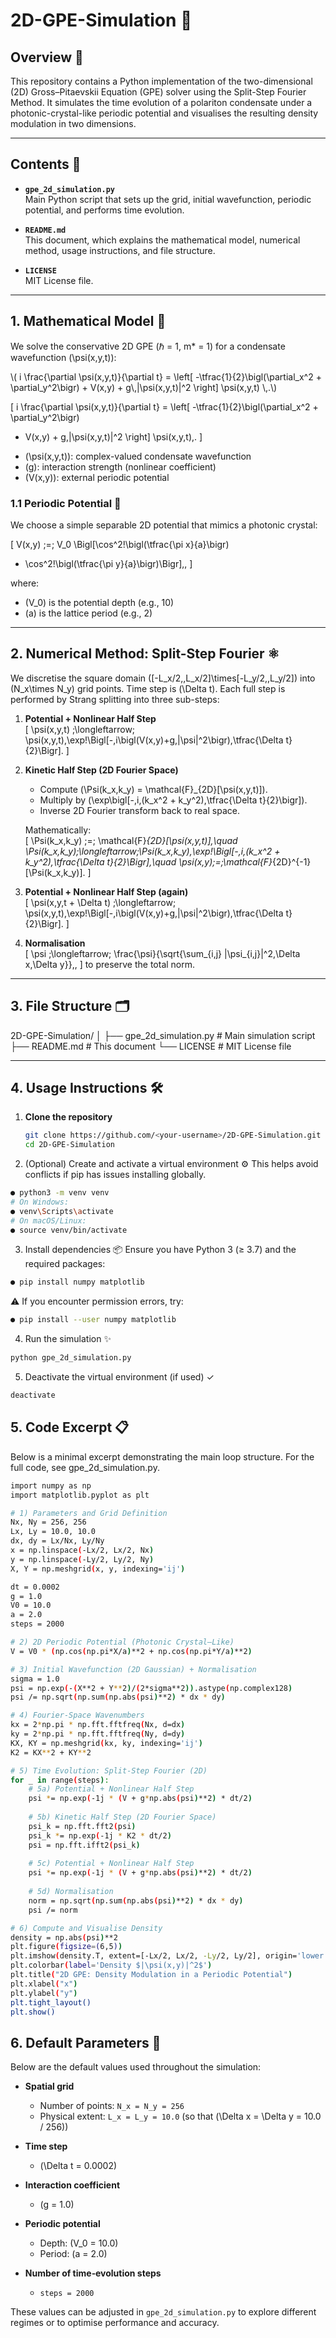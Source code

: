 # 2D-GPE-Simulation 🚀

## Overview 🌟

This repository contains a Python implementation of the two-dimensional (2D) Gross–Pitaevskii Equation (GPE) solver using the Split-Step Fourier Method. It simulates the time evolution of a polariton condensate under a photonic-crystal-like periodic potential and visualises the resulting density modulation in two dimensions.

---

## Contents 📂

- **`gpe_2d_simulation.py`**  
  Main Python script that sets up the grid, initial wavefunction, periodic potential, and performs time evolution.

- **`README.md`**  
  This document, which explains the mathematical model, numerical method, usage instructions, and file structure.

- **`LICENSE`**  
  MIT License file.

---

## 1. Mathematical Model 📐

We solve the conservative 2D GPE (ℏ = 1, m* = 1) for a condensate wavefunction \(\psi(x,y,t)\):

<p>
  \( i \frac{\partial \psi(x,y,t)}{\partial t}
  = \left[ -\tfrac{1}{2}\bigl(\partial_x^2 + \partial_y^2\bigr)
  + V(x,y) + g\,|\psi(x,y,t)|^2 \right] \psi(x,y,t) \,.\)
</p>

\[
i \frac{\partial \psi(x,y,t)}{\partial t}
= \left[ -\tfrac{1}{2}\bigl(\partial_x^2 + \partial_y^2\bigr)
+ V(x,y) + g\,|\psi(x,y,t)|^2 \right] \psi(x,y,t)\,.
\]

- \(\psi(x,y,t)\): complex-valued condensate wavefunction  
- \(g\): interaction strength (nonlinear coefficient)  
- \(V(x,y)\): external periodic potential  

### 1.1 Periodic Potential 📏

We choose a simple separable 2D potential that mimics a photonic crystal:

\[
V(x,y) \;=\; V_0 \Bigl[\cos^2\!\bigl(\tfrac{\pi x}{a}\bigr) 
+ \cos^2\!\bigl(\tfrac{\pi y}{a}\bigr)\Bigr]\,,
\]

where:  
- \(V_0\) is the potential depth (e.g., 10)  
- \(a\) is the lattice period (e.g., 2)

---

## 2. Numerical Method: Split-Step Fourier ⚛️

We discretise the square domain \([-L_x/2,\,L_x/2]\times[-L_y/2,\,L_y/2]\) into \(N_x\times N_y\) grid points. Time step is \(\Delta t\). Each full step is performed by Strang splitting into three sub-steps:

1. **Potential + Nonlinear Half Step**  
   \[
   \psi(x,y,t) 
   \;\longleftarrow\; 
   \psi(x,y,t)\,\exp\!\Bigl[-\,i\bigl(V(x,y)+g\,|\psi|^2\bigr)\,\tfrac{\Delta t}{2}\Bigr].
   \]

2. **Kinetic Half Step (2D Fourier Space)**  
   - Compute \(\Psi(k_x,k_y) = \mathcal{F}_{2D}[\psi(x,y,t)]\).  
   - Multiply by \(\exp\bigl[-\,i\,(k_x^2 + k_y^2)\,\tfrac{\Delta t}{2}\bigr]\).  
   - Inverse 2D Fourier transform back to real space.  

   Mathematically:  
   \[
   \Psi(k_x,k_y) \;=\; \mathcal{F}_{2D}[\psi(x,y,t)],\quad
   \Psi(k_x,k_y)\;\longleftarrow\;\Psi(k_x,k_y)\,\exp\!\Bigl[-\,i\,(k_x^2 + k_y^2)\,\tfrac{\Delta t}{2}\Bigr],\quad
   \psi(x,y)\;=\;\mathcal{F}_{2D}^{-1}[\Psi(k_x,k_y)].
   \]

3. **Potential + Nonlinear Half Step (again)**  
   \[
   \psi(x,y,t + \Delta t) 
   \;\longleftarrow\; 
   \psi(x,y,t)\,\exp\!\Bigl[-\,i\bigl(V(x,y)+g\,|\psi|^2\bigr)\,\tfrac{\Delta t}{2}\Bigr].
   \]

4. **Normalisation**  
   \[
   \psi \;\longleftarrow\; 
   \frac{\psi}{\sqrt{\sum_{i,j} |\psi_{i,j}|^2\,\Delta x\,\Delta y}}\,,
   \]
   to preserve the total norm.

---

## 3. File Structure 🗂️

2D-GPE-Simulation/
│
├── gpe_2d_simulation.py # Main simulation script
├── README.md # This document
└── LICENSE # MIT License file

---

## 4. Usage Instructions 🛠️

1. **Clone the repository**  
   ```bash
   git clone https://github.com/<your-username>/2D-GPE-Simulation.git
   cd 2D-GPE-Simulation
2. (Optional) Create and activate a virtual environment ⚙️
This helps avoid conflicts if pip has issues installing globally.
```bash
● python3 -m venv venv
# On Windows:
● venv\Scripts\activate
# On macOS/Linux:
● source venv/bin/activate
```
3. Install dependencies 📦
Ensure you have Python 3 (≥ 3.7) and the required packages:
```bash
● pip install numpy matplotlib
```
⚠️ If you encounter permission errors, try:
```bash
● pip install --user numpy matplotlib
```
4. Run the simulation ✨
```bash
python gpe_2d_simulation.py
```
5. Deactivate the virtual environment (if used) ✓
```bash
deactivate
```
## 5. Code Excerpt 📋
Below is a minimal excerpt demonstrating the main loop structure. For the full code, see gpe_2d_simulation.py.
```bash
import numpy as np
import matplotlib.pyplot as plt

# 1) Parameters and Grid Definition
Nx, Ny = 256, 256
Lx, Ly = 10.0, 10.0
dx, dy = Lx/Nx, Ly/Ny
x = np.linspace(-Lx/2, Lx/2, Nx)
y = np.linspace(-Ly/2, Ly/2, Ny)
X, Y = np.meshgrid(x, y, indexing='ij')

dt = 0.0002
g = 1.0
V0 = 10.0
a = 2.0
steps = 2000

# 2) 2D Periodic Potential (Photonic Crystal–Like)
V = V0 * (np.cos(np.pi*X/a)**2 + np.cos(np.pi*Y/a)**2)

# 3) Initial Wavefunction (2D Gaussian) + Normalisation
sigma = 1.0
psi = np.exp(-(X**2 + Y**2)/(2*sigma**2)).astype(np.complex128)
psi /= np.sqrt(np.sum(np.abs(psi)**2) * dx * dy)

# 4) Fourier-Space Wavenumbers
kx = 2*np.pi * np.fft.fftfreq(Nx, d=dx)
ky = 2*np.pi * np.fft.fftfreq(Ny, d=dy)
KX, KY = np.meshgrid(kx, ky, indexing='ij')
K2 = KX**2 + KY**2

# 5) Time Evolution: Split-Step Fourier (2D)
for _ in range(steps):
    # 5a) Potential + Nonlinear Half Step
    psi *= np.exp(-1j * (V + g*np.abs(psi)**2) * dt/2)
    
    # 5b) Kinetic Half Step (2D Fourier Space)
    psi_k = np.fft.fft2(psi)
    psi_k *= np.exp(-1j * K2 * dt/2)
    psi = np.fft.ifft2(psi_k)
    
    # 5c) Potential + Nonlinear Half Step
    psi *= np.exp(-1j * (V + g*np.abs(psi)**2) * dt/2)
    
    # 5d) Normalisation
    norm = np.sqrt(np.sum(np.abs(psi)**2) * dx * dy)
    psi /= norm

# 6) Compute and Visualise Density
density = np.abs(psi)**2
plt.figure(figsize=(6,5))
plt.imshow(density.T, extent=[-Lx/2, Lx/2, -Ly/2, Ly/2], origin='lower', cmap='inferno')
plt.colorbar(label='Density $|\psi(x,y)|^2$')
plt.title("2D GPE: Density Modulation in a Periodic Potential")
plt.xlabel("x")
plt.ylabel("y")
plt.tight_layout()
plt.show()
```

## 6. Default Parameters 🔧

Below are the default values used throughout the simulation:

- **Spatial grid**  
  - Number of points: `N_x = N_y = 256`  
  - Physical extent: `L_x = L_y = 10.0` (so that \(\Delta x = \Delta y = 10.0 / 256\))  

- **Time step**  
  - \(\Delta t = 0.0002\)  

- **Interaction coefficient**  
  - \(g = 1.0\)  

- **Periodic potential**  
  - Depth: \(V_0 = 10.0\)  
  - Period: \(a = 2.0\)  

- **Number of time‐evolution steps**  
  - `steps = 2000`  

These values can be adjusted in `gpe_2d_simulation.py` to explore different regimes or to optimise performance and accuracy.  
